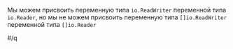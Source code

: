 Мы можем присвоить переменную типа `io.ReadWriter` переменной типа `io.Reader`, но мы не можем присвоить переменную типа `[]io.ReadWriter` переменной типа `[]io.Reader`

#/q 